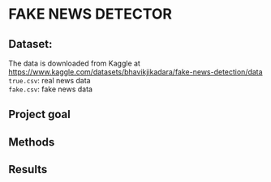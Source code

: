 # FAKE NEWS DETECTOR

## Dataset: 
The data is downloaded from Kaggle at https://www.kaggle.com/datasets/bhavikjikadara/fake-news-detection/data <br /> 
`true.csv`: real news data<br /> 
`fake.csv`: fake news data

## Project goal

## Methods

## Results
